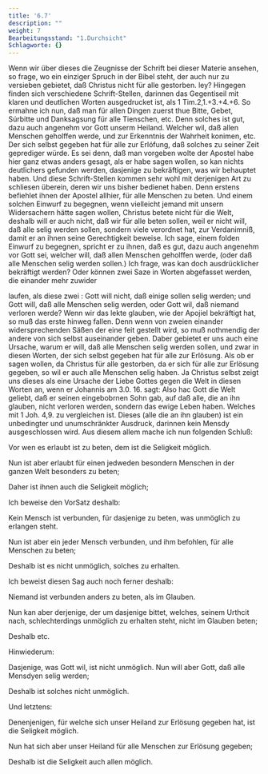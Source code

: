 ```yaml
---
title: '6.7'
description: ""
weight: 7
Bearbeitungsstand: "1.Durchsicht"
Schlagworte: {}
---
```


<!--  Seite 178 -->

Wenn wir über dieses die Zeugnisse der
Schrift bei dieser Materie ansehen, so frage, wo ein
einziger Spruch in der Bibel  steht, der auch nur zu versieben
gebietet, daß Christus nicht für alle gestorben.
ley? Hingegen finden sich verschiedene Schrift-Stellen,
darinnen das Gegentiseil mit klaren und deutlichen
Worten ausgedrucket ist, als 1 Tim.2,1.+3.+4.+6.
So ermahne ich nun, daß man für allen Dingen
zuerst thue Bitte, Gebet, Súrbitte und Danksagsung
für alle Tienschen, etc. Denn solches ist gut,
dazu auch angenehm vor Gott unserm Heiland.
Welcher wil, daß allen Menschen geholffen werde,
und zur Erkenntnis der Wahrheit konimen, etc.
Der sich selbst gegeben hat für alle zur Erlófung,
daß solches zu seiner Zeit geprediger würde. Es
sei denn, daß man vorgeben wolte der Apostel habe hier
ganz etwas anders gesagt, als er habe sagen wollen, so
kan nichts deutlichers gefunden werden, dasjenige zu bekräftigen,
was wir behauptet haben. Und diese
Schrift-Stellen kommen sehr wohl mit derjenigen Art
zu schliesen überein, deren wir uns bisher bedienet haben.
Denn erstens befiehlet ihnen der Apostel allhier,
für alle Menschen zu beten. Und einem solchen Einwurf
zu begegnen, wenn vielleicht jemand mit unsern
Widersachern hätte sagen wollen, Christus betete
nicht für die Welt, deshalb will er auch nicht, daß wir
für alle beten sollen, weil er nicht will, daß alle selig
werden sollen, sondern viele verordnet hat, zur
Verdanimniß, damit er an ihnen seine Gerechtigkeit
beweise. Ich sage, einem folden Einwurf zu begegnen,
spricht er zu ihnen, daß es gut, dazu auch angenehm
vor Gott sei, welcher will, daß allen Menschen
geholffen werde, (oder daß alle Menschen selig
werden sollen.) Ich frage, was kan doch ausdrücklicher
bekräftigt werden? Oder können zwei Saze in
Worten abgefasset werden, die einander mehr zuwider
<!--  Seite 179 -->
laufen, als diese zwei : Gott will nicht, daß einige
sollen selig werden; und Gott will, daß alle Menschen
selig werden, oder Gott wil, daß niemand
verloren werde? Wenn wir das lekte glauben, wie
der Apojiel bekräftigt hat, so muß das erste hinweg
fallen. Denn wenn von zweien einander widersprechenden
Säßen der eine feit gestellt wird, so muß nothmendig
der andere von sich selbst auseinander geben.
Daber gebietet er uns auch eine Ursache, warum er will,
daß alle Menschen selig werden sollen, und zwar in diesen
Worten, der sich selbst gegeben hat für alle zur
Erlösung. Als ob er sagen wollen, da Christus für
alle gestorben, da er sich für alle zur Erlösung gegeben, so
wil er auch alle Menschen selig haben. Ja Christus
selbst zeigt uns dieses als eine Ursache der Liebe Gottes
gegen die Welt in diesen Worten an, wenn er Johannis
am 3.0. 16. sagt: Also hac Gott die Welt
geliebt, daß er seinen eingebobrnen Sohn gab,
auf daß alle, die an ihn glauben, nicht verloren
werden, sondern das ewige Leben haben. Welches
mit 1 Joh. 4,9. zu vergleichen ist. Dieses (alle die an
ihn glauben) ist ein unbedingter und unumschränkter
Ausdruck, darinnen kein Mensdy ausgeschlossen wird.
Aus diesem allem mache ich nun folgenden Schluß:

Vor wen es erlaubt ist zu beten, dem ist die Seligkeit möglich.

Nun ist aber erlaubt für einen jedweden besondern
Menschen in der ganzen Welt besonders zu beten;

Daher ist ihnen auch die Seligkeit möglich;

Ich beweise den VorSatz deshalb:

Kein Mensch ist verbunden, für dasjenige zu beten,
was unmöglich zu erlangen  steht.

Nun ist aber ein jeder Mensch verbunden, und ihm
befohlen, für alle Menschen zu beten;

Deshalb
 ist es nicht unmöglich, solches zu erhalten.
<!-- content-0137.xml Seite 180 -->

Ich beweist diesen Sag auch noch ferner deshalb:

Niemand ist verbunden anders zu beten, als im
Glauben.

Nun kan aber derjenige, der um dasjenige bittet,
welches, seinem Urthcit nach, schlechterdings unmöglich
zu erhalten  steht, nicht im Glauben beten;

Deshalb
 etc.

Hinwiederum:

Dasjenige, was Gott wil, ist nicht unmöglich.
Nun will aber Gott, daß alle Mensdyen selig werden;

Deshalb
 ist solches nicht unmöglich.

Und letztens:

Denenjenigen, für welche sich unser Heiland zur Erlösung
gegeben hat, ist die Seligkeit möglich.

Nun hat sich aber unser Heiland für alle Menschen
zur Erlösung gegeben;

Deshalb
 ist die Seligkeit auch allen möglich.

